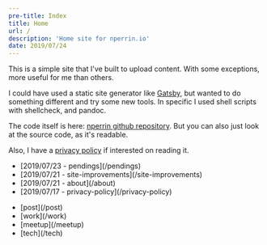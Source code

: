 ```yaml
---
pre-title: Index
title: Home
url: /
description: 'Home site for nperrin.io'
date: 2019/07/24
---
```


This is a simple site that I've built to upload content. With some exceptions, more useful for me than others.

I could have used a static site generator like [Gatsby](https://gatsbyjs.org), but wanted to do something different and try some new tools. In specific I used shell scripts with shellcheck, and pandoc.

The code itself is here: [nperrin github repository](https://github.com/NormanPerrin/nperrin/tree/src). But you can also just look at the source code, as it's readable.

Also, I have a [privacy policy](/privacy-policy) if interested on reading it.

<nav id="file">
	<ul>
		<li>[2019/07/23 - pendings](/pendings)</li>
		<li>[2019/07/21 - site-improvements](/site-improvements)</li>
		<li>[2019/07/21 - about](/about)</li>
		<li>[2019/07/17 - privacy-policy](/privacy-policy)</li>
	</ul>
</nav>
<nav id="dir">
	<ul>
		<li>[post](/post)</li>
		<li>[work](/work)</li>
		<li>[meetup](/meetup)</li>
		<li>[tech](/tech)</li>
	</ul>
</nav>

